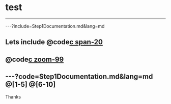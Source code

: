 <!--
$theme: gaia
template: invert
-->



# test
---

---?include=Step1Documentation.md&lang=md


Lets include
@code[c span-20](Step1Documentation.md)
---
@code[c zoom-99](Step1Documentation.md)
---
---?code=Step1Documentation.md&lang=md
@[1-5]
@[6-10]
---
Thanks
